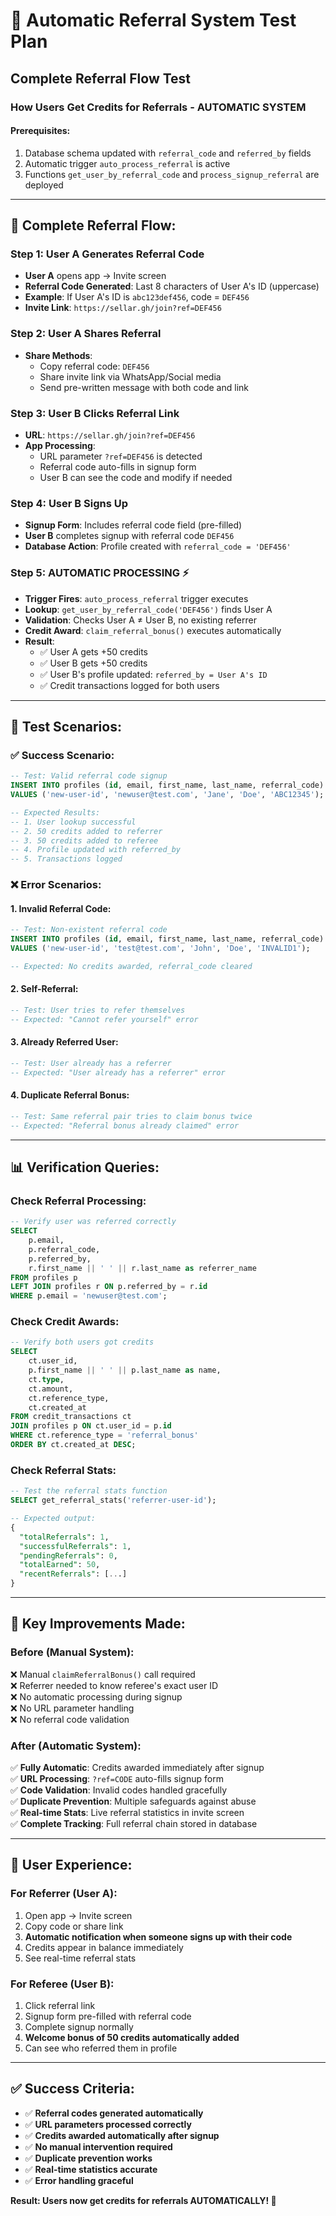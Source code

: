 # 🎯 Automatic Referral System Test Plan

## **Complete Referral Flow Test**

### **How Users Get Credits for Referrals - AUTOMATIC SYSTEM**

#### **Prerequisites:**
1. Database schema updated with `referral_code` and `referred_by` fields
2. Automatic trigger `auto_process_referral` is active
3. Functions `get_user_by_referral_code` and `process_signup_referral` are deployed

---

## **🔄 Complete Referral Flow:**

### **Step 1: User A Generates Referral Code**
- **User A** opens app → Invite screen
- **Referral Code Generated**: Last 8 characters of User A's ID (uppercase)
- **Example**: If User A's ID is `abc123def456`, code = `DEF456`
- **Invite Link**: `https://sellar.gh/join?ref=DEF456`

### **Step 2: User A Shares Referral**
- **Share Methods**:
  - Copy referral code: `DEF456`
  - Share invite link via WhatsApp/Social media
  - Send pre-written message with both code and link

### **Step 3: User B Clicks Referral Link**
- **URL**: `https://sellar.gh/join?ref=DEF456`
- **App Processing**: 
  - URL parameter `?ref=DEF456` is detected
  - Referral code auto-fills in signup form
  - User B can see the code and modify if needed

### **Step 4: User B Signs Up**
- **Signup Form**: Includes referral code field (pre-filled)
- **User B** completes signup with referral code `DEF456`
- **Database Action**: Profile created with `referral_code = 'DEF456'`

### **Step 5: AUTOMATIC PROCESSING** ⚡
- **Trigger Fires**: `auto_process_referral` trigger executes
- **Lookup**: `get_user_by_referral_code('DEF456')` finds User A
- **Validation**: Checks User A ≠ User B, no existing referrer
- **Credit Award**: `claim_referral_bonus()` executes automatically
- **Result**: 
  - ✅ User A gets +50 credits
  - ✅ User B gets +50 credits  
  - ✅ User B's profile updated: `referred_by = User A's ID`
  - ✅ Credit transactions logged for both users

---

## **🧪 Test Scenarios:**

### **✅ Success Scenario:**
```sql
-- Test: Valid referral code signup
INSERT INTO profiles (id, email, first_name, last_name, referral_code)
VALUES ('new-user-id', 'newuser@test.com', 'Jane', 'Doe', 'ABC12345');

-- Expected Results:
-- 1. User lookup successful
-- 2. 50 credits added to referrer
-- 3. 50 credits added to referee  
-- 4. Profile updated with referred_by
-- 5. Transactions logged
```

### **❌ Error Scenarios:**

#### **1. Invalid Referral Code:**
```sql
-- Test: Non-existent referral code
INSERT INTO profiles (id, email, first_name, last_name, referral_code)
VALUES ('new-user-id', 'test@test.com', 'John', 'Doe', 'INVALID1');

-- Expected: No credits awarded, referral_code cleared
```

#### **2. Self-Referral:**
```sql
-- Test: User tries to refer themselves
-- Expected: "Cannot refer yourself" error
```

#### **3. Already Referred User:**
```sql
-- Test: User already has a referrer
-- Expected: "User already has a referrer" error
```

#### **4. Duplicate Referral Bonus:**
```sql
-- Test: Same referral pair tries to claim bonus twice
-- Expected: "Referral bonus already claimed" error
```

---

## **📊 Verification Queries:**

### **Check Referral Processing:**
```sql
-- Verify user was referred correctly
SELECT 
    p.email,
    p.referral_code,
    p.referred_by,
    r.first_name || ' ' || r.last_name as referrer_name
FROM profiles p
LEFT JOIN profiles r ON p.referred_by = r.id
WHERE p.email = 'newuser@test.com';
```

### **Check Credit Awards:**
```sql
-- Verify both users got credits
SELECT 
    ct.user_id,
    p.first_name || ' ' || p.last_name as name,
    ct.type,
    ct.amount,
    ct.reference_type,
    ct.created_at
FROM credit_transactions ct
JOIN profiles p ON ct.user_id = p.id
WHERE ct.reference_type = 'referral_bonus'
ORDER BY ct.created_at DESC;
```

### **Check Referral Stats:**
```sql
-- Test the referral stats function
SELECT get_referral_stats('referrer-user-id');

-- Expected output:
{
  "totalReferrals": 1,
  "successfulReferrals": 1, 
  "pendingReferrals": 0,
  "totalEarned": 50,
  "recentReferrals": [...]
}
```

---

## **🎯 Key Improvements Made:**

### **Before (Manual System):**
❌ Manual `claimReferralBonus()` call required  
❌ Referrer needed to know referee's exact user ID  
❌ No automatic processing during signup  
❌ No URL parameter handling  
❌ No referral code validation  

### **After (Automatic System):**
✅ **Fully Automatic**: Credits awarded immediately after signup  
✅ **URL Processing**: `?ref=CODE` auto-fills signup form  
✅ **Code Validation**: Invalid codes handled gracefully  
✅ **Duplicate Prevention**: Multiple safeguards against abuse  
✅ **Real-time Stats**: Live referral statistics in invite screen  
✅ **Complete Tracking**: Full referral chain stored in database  

---

## **🚀 User Experience:**

### **For Referrer (User A):**
1. Open app → Invite screen
2. Copy code or share link  
3. **Automatic notification when someone signs up with their code**
4. Credits appear in balance immediately
5. See real-time referral stats

### **For Referee (User B):**
1. Click referral link
2. Signup form pre-filled with referral code
3. Complete signup normally
4. **Welcome bonus of 50 credits automatically added**
5. Can see who referred them in profile

---

## **✅ Success Criteria:**

- ✅ **Referral codes generated automatically**
- ✅ **URL parameters processed correctly**  
- ✅ **Credits awarded automatically after signup**
- ✅ **No manual intervention required**
- ✅ **Duplicate prevention works**
- ✅ **Real-time statistics accurate**
- ✅ **Error handling graceful**

**Result: Users now get credits for referrals AUTOMATICALLY! 🎉**
